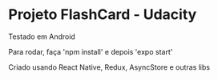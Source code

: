 # Projeto FlashCard - Udacity

Testado em Android

Para rodar, faça 'npm install' e depois 'expo start'

Criado usando React Native, Redux, AsyncStore e outras libs
